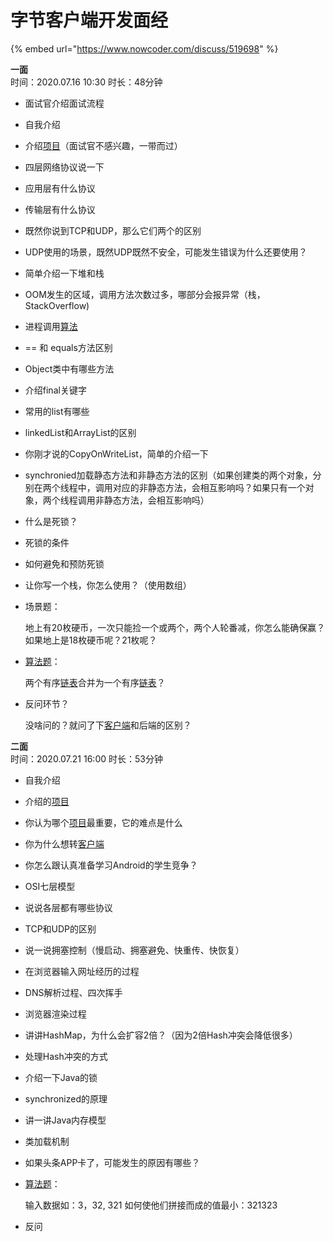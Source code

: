 # 字节客户端开发面经

{% embed url="https://www.nowcoder.com/discuss/519698" %}

**一面**  
时间：2020.07.16 10:30 时长：48分钟

* 面试官介绍面试流程
* 自我介绍
* 介绍[项目](/jump/super-jump/word?word=%E9%A1%B9%E7%9B%AE)（面试官不感兴趣，一带而过）
* 四层网络协议说一下
* 应用层有什么协议
* 传输层有什么协议
* 既然你说到TCP和UDP，那么它们两个的区别
* UDP使用的场景，既然UDP既然不安全，可能发生错误为什么还要使用？
* 简单介绍一下堆和栈
* OOM发生的区域，调用方法次数过多，哪部分会报异常（栈，StackOverflow\)
* 进程调用[算法](/jump/super-jump/word?word=%E7%AE%97%E6%B3%95)
* == 和 equals方法区别
* Object类中有哪些方法
* 介绍final关键字
* 常用的list有哪些
* linkedList和ArrayList的区别
* 你刚才说的CopyOnWriteList，简单的介绍一下
* synchronied加载静态方法和非静态方法的区别（如果创建类的两个对象，分别在两个线程中，调用对应的非静态方法，会相互影响吗？如果只有一个对象，两个线程调用非静态方法，会相互影响吗）
* 什么是死锁？
* 死锁的条件
* 如何避免和预防死锁
* 让你写一个栈，你怎么使用？（使用数组）
* 场景题：

  地上有20枚硬币，一次只能捡一个或两个，两个人轮番减，你怎么能确保赢？如果地上是18枚硬币呢？21枚呢？

* [算法题](/jump/super-jump/word?word=%E7%AE%97%E6%B3%95%E9%A2%98)：

  两个有序[链表](/jump/super-jump/word?word=%E9%93%BE%E8%A1%A8)合并为一个有序[链表](/jump/super-jump/word?word=%E9%93%BE%E8%A1%A8)？

* 反问环节？

  没啥问的？就问了下[客户端](/jump/super-jump/word?word=%E5%AE%A2%E6%88%B7%E7%AB%AF)和后端的区别？

**二面**  
时间：2020.07.21 16:00 时长：53分钟

* 自我介绍
* 介绍的[项目](/jump/super-jump/word?word=%E9%A1%B9%E7%9B%AE)
* 你认为哪个[项目](/jump/super-jump/word?word=%E9%A1%B9%E7%9B%AE)最重要，它的难点是什么
* 你为什么想转[客户端](/jump/super-jump/word?word=%E5%AE%A2%E6%88%B7%E7%AB%AF)
* 你怎么跟认真准备学习Android的学生竞争？
* OSI七层模型
* 说说各层都有哪些协议
* TCP和UDP的区别
* 说一说拥塞控制（慢启动、拥塞避免、快重传、快恢复）
* 在浏览器输入网址经历的过程
* DNS解析过程、四次挥手
* 浏览器渲染过程
* 讲讲HashMap，为什么会扩容2倍？（因为2倍Hash冲突会降低很多）
* 处理Hash冲突的方式
* 介绍一下Java的锁
* synchronized的原理
* 讲一讲Java内存模型
* 类加载机制
* 如果头条APP卡了，可能发生的原因有哪些？
* [算法题](/jump/super-jump/word?word=%E7%AE%97%E6%B3%95%E9%A2%98)：

  输入数据如：3，32, 321 如何使他们拼接而成的值最小：321323

* 反问

